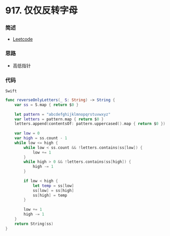# 917. 仅仅反转字母

### 简述

- [Leetcode](https://leetcode-cn.com/problems/reverse-only-letters/)

### 思路

- 高低指针

### 代码

`Swift`

```swift
func reverseOnlyLetters(_ S: String) -> String {
    var ss = S.map { return $0 }
    
    let pattern = "abcdefghijklmnopqrstuvwxyz"
    var letters = pattern.map { return $0 }
    letters.append(contentsOf: pattern.uppercased().map { return $0 })
    
    var low = 0
    var high = ss.count - 1
    while low <= high {
        while low < ss.count && !letters.contains(ss[low]) {
            low += 1
        }
        while high > 0 && !letters.contains(ss[high]) {
            high -= 1
        }
        
        if low < high {
            let temp = ss[low]
            ss[low] = ss[high]
            ss[high] = temp
        }
        
        low += 1
        high -= 1
    }
    return String(ss)
}

```